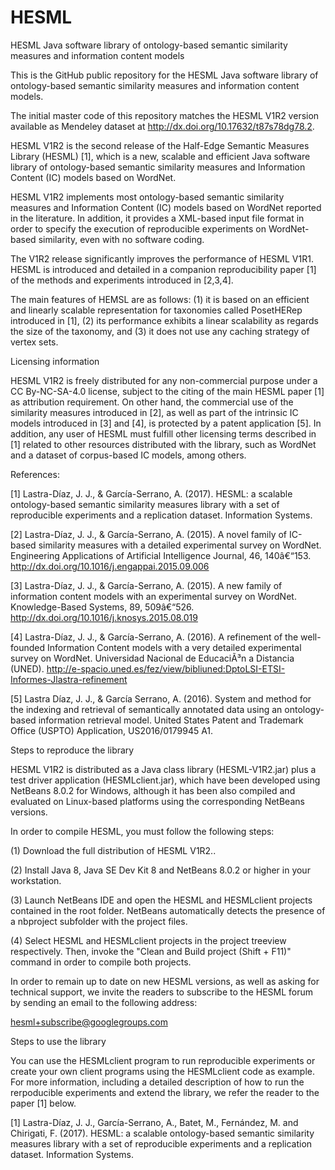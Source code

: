 # HESML
HESML Java software library of ontology-based semantic similarity measures and information content models

This is the GitHub public repository for the HESML Java software library of ontology-based semantic similarity measures and information content models.

The initial master code of this repository matches the HESML V1R2 version available as Mendeley dataset at http://dx.doi.org/10.17632/t87s78dg78.2.

HESML V1R2 is the second release of the Half-Edge Semantic Measures Library (HESML) [1], which is a new, scalable and efficient Java software library of ontology-based semantic similarity measures and Information Content (IC) models based on WordNet.

HESML V1R2 implements most ontology-based semantic similarity measures and Information Content (IC) models based on WordNet reported in the literature. In addition, it provides a XML-based input file format in order to specify the execution of reproducible experiments on WordNet-based similarity, even with no software coding.

The V1R2 release significantly improves the performance of HESML V1R1. HESML is introduced and detailed in a companion reproducibility paper [1] of the methods and experiments introduced in [2,3,4].

The main features of HEMSL are as follows: (1) it is based on an efficient and linearly scalable representation for taxonomies called PosetHERep introduced in [1], (2) its performance exhibits a linear scalability as regards the size of the taxonomy, and (3) it does not use any caching strategy of vertex sets.

Licensing information

HESML V1R2 is freely distributed for any non-commercial purpose under a CC By-NC-SA-4.0 license, subject to the citing of the main HESML paper [1] as attribution requirement. On other hand, the commercial use of the similarity measures introduced in [2], as well as part of the intrinsic IC models introduced in [3] and [4], is protected by a patent application [5]. In addition, any user of HESML must fulfill other licensing terms described in [1] related to other resources distributed with the library, such as WordNet and a dataset of corpus-based IC models, among others.

References:

[1] Lastra-Díaz, J. J., & García-Serrano, A. (2017). HESML: a scalable ontology-based semantic similarity measures library with a set of reproducible experiments and a replication dataset. Information Systems.

[2] Lastra-Díaz, J. J., & García-Serrano, A. (2015). A novel family of IC-based similarity measures with a detailed experimental survey on WordNet. Engineering Applications of Artificial Intelligence Journal, 46, 140â€“153. http://dx.doi.org/10.1016/j.engappai.2015.09.006

[3] Lastra-Díaz, J. J., & García-Serrano, A. (2015). A new family of information content models with an experimental survey on WordNet. Knowledge-Based Systems, 89, 509â€“526. http://dx.doi.org/10.1016/j.knosys.2015.08.019

[4] Lastra-Díaz, J. J., & García-Serrano, A. (2016). A refinement of the well-founded Information Content models with a very detailed experimental survey on WordNet. Universidad Nacional de EducaciÃ³n a Distancia (UNED). http://e-spacio.uned.es/fez/view/bibliuned:DptoLSI-ETSI-Informes-Jlastra-refinement

[5] Lastra Díaz, J. J., & García Serrano, A. (2016). System and method for the indexing and retrieval of semantically annotated data using an ontology-based information retrieval model. United States Patent and Trademark Office (USPTO) Application, US2016/0179945 A1.

Steps to reproduce the library

HESML V1R2 is distributed as a Java class library (HESML-V1R2.jar) plus a test driver application (HESMLclient.jar), which have been developed using NetBeans 8.0.2 for Windows, although it has been also compiled and evaluated on Linux-based platforms using the corresponding NetBeans versions.

In order to compile HESML, you must follow the following steps:

(1) Download the full distribution of HESML V1R2..

(2) Install Java 8, Java SE Dev Kit 8 and NetBeans 8.0.2 or higher in your workstation.

(3) Launch NetBeans IDE and open the HESML and HESMLclient projects contained in the root folder. NetBeans automatically detects the presence of a nbproject subfolder with the project files.

(4) Select HESML and HESMLclient projects in the project treeview respectively. Then, invoke the "Clean and Build project (Shift + F11)" command in order to compile both projects.

In order to remain up to date on new HESML versions, as well as asking for technical support, we invite the readers to subscribe to the HESML forum by sending an email to the following address:

hesml+subscribe@googlegroups.com

Steps to use the library

You can use the HESMLclient program to run reproducible experiments or create your own client programs using the HESMLclient code as example. For more information, including a detailed description of how to run the rerpoducible experiments and extend the library, we refer the reader to the paper [1] below.

[1] Lastra-Díaz, J. J., García-Serrano, A., Batet, M., Fernández, M. and Chirigati, F. (2017). HESML: a scalable ontology-based semantic similarity measures library with a set of reproducible experiments and a replication dataset. Information Systems.
